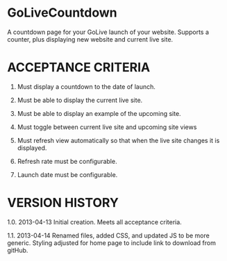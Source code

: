 GoLiveCountdown
===============

A countdown page for your GoLive launch of your website.  Supports a counter, plus displaying new website and current live site.

ACCEPTANCE CRITERIA
=====================
1. Must display a countdown to the date of launch.

2. Must be able to display the current live site.

3. Must be able to display an example of the upcoming site.

4. Must toggle between current live site and upcoming site views

5. Must refresh view automatically so that when the live site changes it is displayed.

6. Refresh rate must be configurable.

7. Launch date must be configurable.


VERSION HISTORY
===================
1.0. 2013-04-13  Initial creation.  Meets all acceptance criteria.

1.1. 2013-04-14  Renamed files, added CSS, and updated JS to be more generic.  Styling adjusted for home page to include link to download from gitHub.
